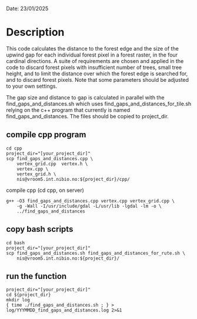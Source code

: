 Date: 23/01/2025

# Description
This code calculates the distance to the forest edge and the size of the upwind gap for each individual forest pixel in a forest raster, in the four cardinal directions. A suite of requirements are chosen and applied in the code to discard forest pixels with insufficient number of trees, small tree height, and to limit the distance over which the forest edge is searched for, and to discard forest pixels. Note that some parameters should be adjusted to your own settings.

The gap size and distance to gap is calculated in parallel with the find_gaps_and_distances.sh which uses find_gaps_and_distances_for_tile.sh relying on the c++ program that currently is named find_gaps_and_distances.
The files should be copied to project_dir.

## compile cpp program

```shell
cd cpp
project_dir="[your_project_dir]"
scp find_gaps_and_distances.cpp \
    vertex_grid.cpp  vertex.h \
    vertex.cpp \
    vertex_grid.h \
    nis@vroom5.int.nibio.no:${project_dir}/cpp/
```

compile cpp (cd cpp, on server)

```shell
g++ -O3 find_gaps_and_distances.cpp vertex.cpp vertex_grid.cpp \
    -g -Wall -I/usr/include/gdal -L/usr/lib -lgdal -lm -o \
    ../find_gaps_and_distances
```

## copy bash scripts

```shell
cd bash
project_dir="[your_project_dir]"
scp find_gaps_and_distances.sh find_gaps_and_distances_for_rute.sh \
    nis@vroom5.int.nibio.no:${project_dir}/
```

## run the function

```shell
project_dir="[your_project_dir]"
cd ${project_dir}
mkdir log
{ time ./find_gaps_and_distances.sh ; } > log/YYYMMDD_find_gaps_and_distances.log 2>&1
```
